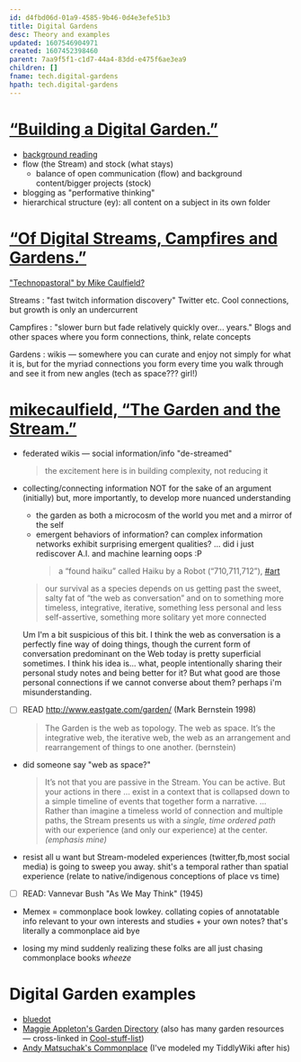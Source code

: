 ```yaml
---
id: d4fbd06d-01a9-4585-9b46-0d4e3efe51b3
title: Digital Gardens
desc: Theory and examples
updated: 1607546904971
created: 1607452398460
parent: 7aa9f5f1-c1d7-44a4-83dd-e475f6ae3ea9
children: []
fname: tech.digital-gardens
hpath: tech.digital-gardens
---
```

# [“Building a Digital Garden.”](http://tomcritchlow.com/2019/02/17/building-digital-garden/)

- [background reading](d4fbd06d-01a9-4585-9b46-0d4e3efe51b3#head2)
- flow (the Stream) and stock (what stays)
  - balance of open communication (flow) and background content/bigger projects (stock)
- blogging as "performative thinking"
- hierarchical structure (ey): all content on a subject in its own folder

# [“Of Digital Streams, Campfires and Gardens.”](http://tomcritchlow.com/2018/10/10/of-gardens-and-wikis/)

["Technopastoral" by Mike Caulfield?](d4fbd06d-01a9-4585-9b46-0d4e3efe51b3#head3)

Streams
: "fast twitch information discovery" Twitter etc. Cool connections, but growth is only an undercurrent

Campfires
: "slower burn but fade relatively quickly over... years." Blogs and other spaces where you form connections, think, relate concepts

Gardens
: wikis — somewhere you can curate and enjoy not simply for what it is, but for the myriad connections you form every time you walk through and see it from new angles (tech as space??? girl!)

# [mikecaulfield, “The Garden and the Stream.”](https://hapgood.us/2015/10/17/the-garden-and-the-stream-a-technopastoral/)

- federated wikis — social information/info "de-streamed"
  > the excitement here is in building complexity, not reducing it

- collecting/connecting information NOT for the sake of an argument (initially) but, more importantly, to develop more nuanced understanding

  - the garden as both a microcosm of the world you met and a mirror of the self
  - emergent behaviors of information? can complex information networks exhibit surprising emergent qualities? ... did i just rediscover A.I. and machine learning oops :P 
    > a “found haiku” called Haiku by a Robot (“710,711,712”), [#art](42a48e20-119a-440b-a4be-4981182ebab8)

  > our survival as a species depends on us getting past the sweet, salty fat of “the web as conversation” and on to something more timeless, integrative, iterative, something less personal and less self-assertive, something more solitary yet more connected

   Um I'm a bit suspicious of this bit. I think the web as conversation is a perfectly fine way of doing things, though the current form of conversation predominant on the Web today is pretty superficial sometimes. I think his idea is... what, people intentionally sharing their personal study notes and being better for it? But what good are those personal connections if we cannot converse about them? perhaps i'm misunderstanding.

- [ ] READ <http://www.eastgate.com/garden/> (Mark Bernstein 1998)
  > The Garden is the web as topology. The web as space. It’s the integrative web, the iterative web, the web as an arrangement and rearrangement of things to one another. (bernstein)

- did someone say "web as space?"
  > It’s not that you are passive in the Stream. You can be active. But your actions in there ... exist in a context that is collapsed down to a simple timeline of events that together form a narrative.
  > ... Rather than imagine a timeless world of connection and multiple paths, the Stream presents us with a _single, time ordered path_ with our experience (and only our experience) at the center. _(emphasis mine)_

- resist all u want but Stream-modeled experiences (twitter,fb,most social media) is going to sweep you away. shit's a temporal rather than spatial experience (relate to native/indigenous conceptions of place vs time)

- [ ] READ: Vannevar Bush "As We May Think" (1945)

- Memex = commonplace book lowkey. collating copies of annotatable info relevant to your own interests and studies + your own notes? that's literally a commonplace aid bye

- losing my mind suddenly realizing these folks are all just chasing commonplace books _wheeze_

# Digital Garden examples

- [bluedot](https://bluedot.neocities.org/)
- [Maggie Appleton's Garden Directory](https://github.com/MaggieAppleton/digital-gardeners#digital-garden-directory) (also has many garden resources — cross-linked in [Cool-stuff-list](6d32f4fd-97b2-4c2e-b30f-7d2cc2f98340))
- [Andy Matsuchak's Commonplace](https://notes.andymatuschak.org/) (I've modeled my TiddlyWiki after his)

